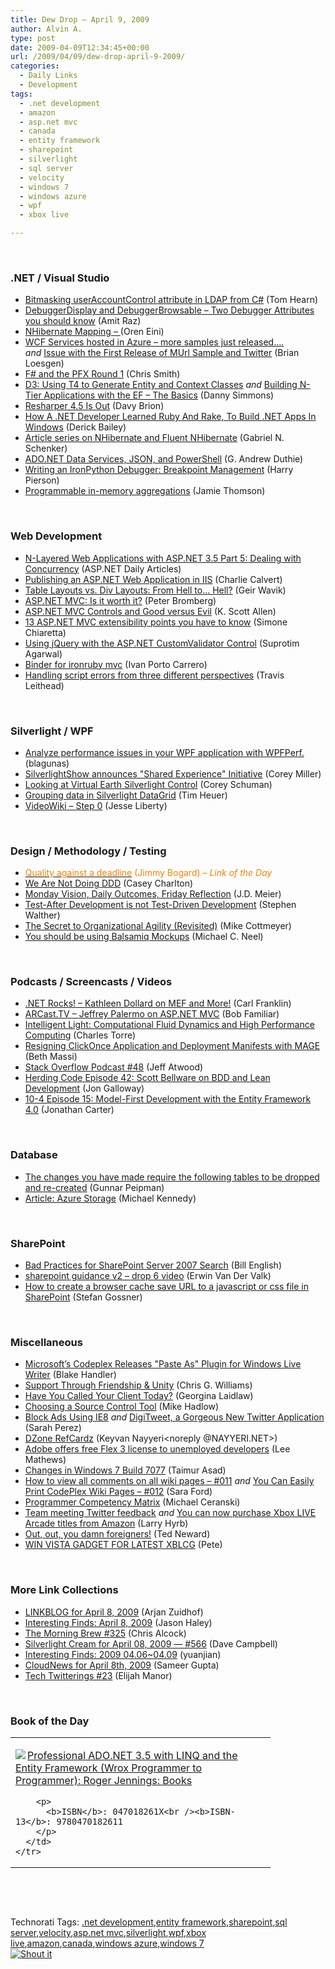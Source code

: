 ```yaml
---
title: Dew Drop – April 9, 2009
author: Alvin A.
type: post
date: 2009-04-09T12:34:45+00:00
url: /2009/04/09/dew-drop-april-9-2009/
categories:
  - Daily Links
  - Development
tags:
  - .net development
  - amazon
  - asp.net mvc
  - canada
  - entity framework
  - sharepoint
  - silverlight
  - sql server
  - velocity
  - windows 7
  - windows azure
  - wpf
  - xbox live

---
```

&#160;

### .NET / Visual Studio

  * [Bitmasking userAccountControl attribute in LDAP from C#][1] (Tom Hearn)
  * [DebuggerDisplay and DebuggerBrowsable – Two Debugger Attributes you should know][2] (Amit Raz)
  * [NHibernate Mapping &#8211; <many-to-one/>][3] (Oren Eini)
  * [WCF Services hosted in Azure – more samples just released….][4] _and_&#160;[Issue with the First Release of MUrl Sample and Twitter][5] (Brian Loesgen)
  * [F# and the PFX Round 1][6] (Chris Smith)
  * [D3: Using T4 to Generate Entity and Context Classes][7] _and_&#160;[Building N-Tier Applications with the EF &#8211; The Basics][8] (Danny Simmons)
  * [Resharper 4.5 Is Out][9] (Davy Brion)
  * [How A .NET Developer Learned Ruby And Rake, To Build .NET Apps In Windows][10] (Derick Bailey)
  * [Article series on NHibernate and Fluent NHibernate][11] (Gabriel N. Schenker)
  * [ADO.NET Data Services, JSON, and PowerShell][12] (G. Andrew Duthie)
  * [Writing an IronPython Debugger: Breakpoint Management][13] (Harry Pierson)
  * [Programmable in-memory aggregations][14] (Jamie Thomson)

&#160;

### Web Development

  * [N-Layered Web Applications with ASP.NET 3.5 Part 5: Dealing with Concurrency][15] (ASP.NET Daily Articles)
  * [Publishing an ASP.NET Web Application in IIS][16] (Charlie Calvert)
  * [Table Layouts vs. Div Layouts: From Hell to… Hell?][17] (Geir Wavik)
  * [ASP.NET MVC: Is it worth it?][18] (Peter Bromberg)
  * [ASP.NET MVC Controls and Good versus Evil][19] (K. Scott Allen)
  * [13 ASP.NET MVC extensibility points you have to know][20] (Simone Chiaretta)
  * [Using jQuery with the ASP.NET CustomValidator Control][21] (Suprotim Agarwal)
  * [Binder for ironruby mvc][22] (Ivan Porto Carrero)
  * [Handling script errors from three different perspectives][23] (Travis Leithead)

&#160;

### Silverlight / WPF

  * [Analyze performance issues in your WPF application with WPFPerf.][24] (blagunas)
  * [SilverlightShow announces "Shared Experience" Initiative][25] (Corey Miller)
  * [Looking at Virtual Earth Silverlight Control][26] (Corey Schuman)
  * [Grouping data in Silverlight DataGrid][27] (Tim Heuer)
  * [VideoWiki &#8211; Step 0][28] (Jesse Liberty)

&#160;

### Design / Methodology / Testing

  * [<font color="#ff8000">Quality against a deadline</font>][29] <font color="#ff8000">(Jimmy Bogard) <em>– Link of the Day</em></font>
  * [We Are Not Doing DDD][30] (Casey Charlton)
  * [Monday Vision, Daily Outcomes, Friday Reflection][31] (J.D. Meier)
  * [Test-After Development is not Test-Driven Development][32] (Stephen Walther)
  * [The Secret to Organizational Agility (Revisited)][33] (Mike Cottmeyer)
  * [You should be using Balsamiq Mockups][34] (Michael C. Neel)

&#160;

### Podcasts / Screencasts / Videos

  * [.NET Rocks! &#8211; Kathleen Dollard on MEF and More!][35] (Carl Franklin)
  * [ARCast.TV &#8211; Jeffrey Palermo on ASP.NET MVC][36] (Bob Familiar)
  * [Intelligent Light: Computational Fluid Dynamics and High Performance Computing][37] (Charles Torre)
  * [Resigning ClickOnce Application and Deployment Manifests with MAGE][38] (Beth Massi)
  * [Stack Overflow Podcast #48][39] (Jeff Atwood)
  * [Herding Code Episode 42: Scott Bellware on BDD and Lean Development][40] (Jon Galloway)
  * [10-4 Episode 15: Model-First Development with the Entity Framework 4.0][41] (Jonathan Carter)

&#160;

### Database

  * [The changes you have made require the following tables to be dropped and re-created][42] (Gunnar Peipman)
  * [Article: Azure Storage][43] (Michael Kennedy)

&#160;

### SharePoint

  * [Bad Practices for SharePoint Server 2007 Search][44] (Bill English)
  * [sharepoint guidance v2 – drop 6 video][45] (Erwin Van Der Valk)
  * [How to create a browser cache save URL to a javascript or css file in SharePoint][46] (Stefan Gossner)

&#160;

### Miscellaneous

  * [Microsoft&#8217;s Codeplex Releases "Paste As" Plugin for Windows Live Writer][47] (Blake Handler)
  * [Support Through Friendship & Unity][48] (Chris G. Williams)
  * [Have You Called Your Client Today?][49] (Georgina Laidlaw)
  * [Choosing a Source Control Tool][50] (Mike Hadlow)
  * [Block Ads Using IE8][51] _and_&#160;[DigiTweet, a Gorgeous New Twitter Application][52] (Sarah Perez)
  * [DZone RefCardz][53] (Keyvan Nayyeri<noreply @NAYYERI.NET>)
  * [Adobe offers free Flex 3 license to unemployed developers][54] (Lee Mathews)
  * [Changes in Windows 7 Build 7077][55] (Taimur Asad)
  * [How to view all comments on all wiki pages &#8211; #011][56] _and_&#160;[You Can Easily Print CodePlex Wiki Pages &#8211; #012][57] (Sara Ford)
  * [Programmer Competency Matrix][58] (Michael Ceranski)
  * [Team meeting Twitter feedback][59] _and_&#160;[You can now purchase Xbox LIVE Arcade titles from Amazon][60] (Larry Hyrb)
  * [Out, out, you damn foreigners!][61] (Ted Neward)
  * [WIN VISTA GADGET FOR LATEST XBLCG][62] (Pete)

&#160;

### More Link Collections

  * [LINKBLOG for April 8, 2009][63] (Arjan Zuidhof)
  * [Interesting Finds: April 8, 2009][64] (Jason Haley)
  * [The Morning Brew #325][65] (Chris Alcock)
  * [Silverlight Cream for April 08, 2009 &#8212; #566][66] (Dave Campbell)
  * [Interesting Finds: 2009 04.06~04.09][67] (yuanjian)
  * [CloudNews for April 8th, 2009][68] (Sameer Gupta)
  * [Tech Twitterings #23][69] (Elijah Manor)

&#160;

### Book of the Day

<div style="padding-bottom: 0px; margin: 0px; padding-left: 0px; padding-right: 0px; display: inline; float: none; padding-top: 0px" id="scid:7dc1bd33-94bd-46fd-a20b-0131235bcd47:49215051-864f-4ec2-bfc0-f8047cb87c68" class="wlWriterSmartContent">
  <table cellspacing="0" cellpadding="2" width="400" border="0" unselectable="on">
    <tr>
      <td valign="top" width="400">
        <p>
          <a title="Professional ADO.NET 3.5 with LINQ and the Entity Framework (Wrox Programmer to Programmer): Roger Jennings: Books" href="http://www.amazon.com/exec/obidos/ASIN/047018261X/alvinashcraft-20"><img data-recalc-dims="1" decoding="async" src="https://i0.wp.com/images.amazon.com/images/P/047018261X.01.MZZZZZZZ.jpg?w=660" border="0" align="left" style="float:left" />Professional ADO.NET 3.5 with LINQ and the Entity Framework (Wrox Programmer to Programmer): Roger Jennings: Books</a>
        </p>
        
        <p>
          <b>ISBN</b>: 047018261X<br /><b>ISBN-13</b>: 9780470182611
        </p>
      </td>
    </tr>
  </table>
</div>

&#160;

<div style="padding-bottom: 0px; margin: 0px; padding-left: 0px; padding-right: 0px; display: inline; float: none; padding-top: 0px" id="scid:C16BAC14-9A3D-4c50-9394-FBFEF7A93539:a8e21600-ec9a-4f33-8a5d-abdeac7a516b" class="wlWriterSmartContent">
  <!--dotnetkickit-->
</div>

&#160;

<div style="padding-bottom: 0px; margin: 0px; padding-left: 0px; padding-right: 0px; display: inline; float: none; padding-top: 0px" id="scid:0767317B-992E-4b12-91E0-4F059A8CECA8:b51a8428-72c2-41fb-983f-4d7348c48ef1" class="wlWriterSmartContent">
  Technorati Tags: <a href="http://technorati.com/tags/.net+development" rel="tag">.net development</a>,<a href="http://technorati.com/tags/entity+framework" rel="tag">entity framework</a>,<a href="http://technorati.com/tags/sharepoint" rel="tag">sharepoint</a>,<a href="http://technorati.com/tags/sql+server" rel="tag">sql server</a>,<a href="http://technorati.com/tags/velocity" rel="tag">velocity</a>,<a href="http://technorati.com/tags/asp.net+mvc" rel="tag">asp.net mvc</a>,<a href="http://technorati.com/tags/silverlight" rel="tag">silverlight</a>,<a href="http://technorati.com/tags/wpf" rel="tag">wpf</a>,<a href="http://technorati.com/tags/xbox+live" rel="tag">xbox live</a>,<a href="http://technorati.com/tags/amazon" rel="tag">amazon</a>,<a href="http://technorati.com/tags/canada" rel="tag">canada</a>,<a href="http://technorati.com/tags/windows+azure" rel="tag">windows azure</a>,<a href="http://technorati.com/tags/windows+7" rel="tag">windows 7</a>
</div>

<div class="wlWriterHeaderFooter" style="margin:0px; padding:0px 0px 0px 0px;">
  <div class="shoutIt">
    <a rev="vote-for" href="http://dotnetshoutout.com/Submit?url=http%3a%2f%2fwww.alvinashcraft.com%2f2009%2f04%2f09%2fdew-drop-april-9-2009%2f&title=Dew+Drop+-+April+9%2c+2009"><img decoding="async" alt="Shout it" src="http://dotnetshoutout.com/image.axd?url=https://morningdew-bpc6g3a0fgaxdxcu.eastus2-01.azurewebsites.net/2009/04/09/dew-drop-april-9-2009/" style="border:0px" /></a>
  </div>
</div>

 [1]: http://feedproxy.google.com/~r/Nerdyhearn/~3/I9eJ19V7Cwk/118
 [2]: http://feedproxy.google.com/~r/Dev102feed/~3/59zB-1vwy4k/
 [3]: http://feedproxy.google.com/~r/AyendeRahien/~3/TCc9dL2AUuk/nhibernate-mapping-ltmany-to-onegt.aspx
 [4]: http://geekswithblogs.net/bloesgen/archive/2009/04/08/wcf-services-hosted-in-azure--ndash-more-samples-just.aspx
 [5]: http://blog.brianloesgen.com/archive/2009/04/05/issue-with-the-first-release-of-murl-sample-and-twitter.aspx
 [6]: http://feedproxy.google.com/~r/ChrisSmithsCompletelyUniqueView/~3/TimH8LkG8IQ/f-and-the-pfx-round-1.aspx
 [7]: http://blogs.msdn.com/dsimmons/archive/2009/04/08/d3-using-t4-to-generate-entity-and-context-classes.aspx
 [8]: http://blogs.msdn.com/dsimmons/archive/2009/04/09/building-n-tier-applications-with-the-ef-the-basics.aspx
 [9]: http://feedproxy.google.com/~r/davybrion/~3/E1px0q_l8T0/
 [10]: http://feedproxy.google.com/~r/LosTechies/~3/ubzYU40JCno/how-a-net-developer-learned-ruby-and-rake-to-build-net-apps-in-windows.aspx
 [11]: http://feedproxy.google.com/~r/LosTechies/~3/vVT1k18_-vg/article-series-on-nhibernate-and-fluent-nhibernate.aspx
 [12]: http://blogs.msdn.com/gduthie/archive/2009/04/08/ado-net-data-services-json-and-powershell.aspx
 [13]: http://feedproxy.google.com/~r/Devhawk/~3/Dpinyuv11yU/Writing+An+IronPython+Debugger+Breakpoint+Management.aspx
 [14]: http://blogs.conchango.com/jamiethomson/archive/2009/04/08/programmable-in-memory-aggregations.aspx
 [15]: http://weblogs.asp.net/aspnet-whatsnew/archive/2009/04/08/n-layered-web-applications-with-asp-net-3-5-part-5-dealing-with-concurrency.aspx
 [16]: http://blogs.msdn.com/charlie/archive/2009/04/08/publishing-an-asp-net-web-application-in-iis.aspx
 [17]: http://www.smashingmagazine.com/2009/04/08/from-table-hell-to-div-hell/
 [18]: http://feedproxy.google.com/~r/blogspot/lGrQ/~3/rJlbAD2e9nc/aspnet-mvc-is-it-worth-it.html
 [19]: http://odetocode.com/Blogs/scott/archive/2009/04/09/12756.aspx
 [20]: http://feeds.dzone.com/~r/zones/dotnet/~3/33KocKSsU0g/13-aspnet-mvc-extensibility
 [21]: http://feedproxy.google.com/~r/netCurryRecentArticles/~3/iQ0nzXSdc3k/ShowArticle.aspx
 [22]: http://feedproxy.google.com/~r/casualjim/~3/qWKtIrN99vI/
 [23]: http://blogs.msdn.com/ie/archive/2009/04/08/handling-script-errors-from-three-different-perspectives.aspx
 [24]: http://elegantcode.com/2009/04/08/analyze-performance-issues-in-your-wpf-application-with-wpfperf/
 [25]: http://coreysportfolio.com/post.aspx?id=d8691485-0949-4c4a-9b30-a79a400f8039
 [26]: http://www.85turns.com/2009/04/09/looking-at-virtual-earth-silverlight-control/
 [27]: http://feeds.timheuer.com/~r/timheuer/~3/HrrMjQlCykY/grouping-in-silverlight-datagrid.aspx
 [28]: http://feedproxy.google.com/~r/JesseLiberty-SilverlightGeek/~3/h6CfMoGMsWM/videowiki-step-0.aspx
 [29]: http://feedproxy.google.com/~r/LosTechies/~3/4vYKErXRlQ0/quality-against-a-deadline.aspx
 [30]: http://devlicio.us/blogs/casey/archive/2009/04/08/we-are-not-doing-ddd.aspx
 [31]: http://blogs.msdn.com/jmeier/archive/2009/04/08/monday-vision-daily-outcomes-friday-reflection.aspx
 [32]: http://feedproxy.google.com/~r/StephenWalther/~3/Fmr2Ntnpmcg/test-after-development-is-not-test-driven-development.aspx
 [33]: http://feedproxy.google.com/~r/LeadingAgile/~3/LLFTnPshIiY/secret-to-organizational-agility.html
 [34]: http://devlicio.us/blogs/vinull/archive/2009/04/08/you-should-be-using-balsamiq-mockups.aspx
 [35]: http://www.dotnetrocks.com/default.aspx?ShowNum=436
 [36]: http://feedproxy.google.com/~r/msdn/bobfamiliar/~3/TB8pec4Gpv0/arcast-tv-jeffrey-palermo-on-asp-net-mvc.aspx
 [37]: http://channel9.msdn.com/shows/Inside+Out/Intelligent-Light-Computational-Fluid-Dynamics-and-High-Performance-Computing/
 [38]: http://channel9.msdn.com/posts/funkyonex/Resigning-ClickOnce-Application-and-Deployment-Manifests-with-MAGE/
 [39]: http://blog.stackoverflow.com/2009/04/podcast-48/
 [40]: http://feedproxy.google.com/~r/HerdingCode/~3/hGre87jHsWc/
 [41]: http://channel9.msdn.com/shows/10-4/10-4-Episode-15-Model-First-Development-with-the-Entity-Framework-40/
 [42]: http://feedproxy.google.com/~r/gunnarpeipman/~3/3d3YZ6kjUrM/the-changes-you-have-made-require-the-following-tables-to-be-dropped-and-re-created.aspx
 [43]: http://www.michaelckennedy.net/blog/2009/04/08/ArticleAzureStorage.aspx
 [44]: http://sharepoint.mindsharpblogs.com/Bill/archive/2009/04/08/Bad-Practices-for-SharePoint-Server-2007-Search.aspx
 [45]: http://blogs.msdn.com/erwinvandervalk/archive/2009/04/08/sharepoint-guidance-v2-drop-6-video.aspx
 [46]: http://feedproxy.google.com/~r/sharepointmsblogs/~3/5VbOBb6tXiQ/how-to-create-a-browser-cache-save-url-to-a-javascript-or-css-file-in-sharepoint.aspx
 [47]: http://bhandler.spaces.live.com/Blog/cns!70F64BC910C9F7F3!5425.entry
 [48]: http://feedproxy.google.com/~r/ChrisGWilliams/~3/mso-ccmTMz0/130844.aspx
 [49]: http://feedproxy.google.com/~r/Webworkerdaily/~3/Y_ifLBePcBs/
 [50]: http://feedproxy.google.com/~r/CodeRant/~3/pYi70O6Lzpo/choosing-source-control-tool.html
 [51]: http://on10.net/blogs/sarahintampa/Block-Ads-Using-IE8/
 [52]: http://on10.net/blogs/sarahintampa/DigiTweet-a-Gorgeous-New-Twitter-Application/
 [53]: http://nayyeri.net/blog/dzone-refcardz/
 [54]: http://www.pheedcontent.com/click.phdo?i=61dc1027f43651c4cdb99d6ee22928ab
 [55]: http://feedproxy.google.com/~r/RedmondPie/~3/6qZ6tCLkDV4/
 [56]: http://blogs.msdn.com/saraford/archive/2009/04/08/how-to-view-all-comments-on-all-wiki-pages-011.aspx
 [57]: http://blogs.msdn.com/saraford/archive/2009/04/09/you-can-easily-print-codeplex-wiki-pages-012.aspx
 [58]: http://www.codecapers.com/2009/04/programmer-competency-matrix.html
 [59]: http://feedproxy.google.com/~r/MajorNelson/~3/dT0QV9qa-j4/team-meeting-twitter-feedback.aspx
 [60]: http://feedproxy.google.com/~r/MajorNelson/~3/-zLXNS3TDVE/you-can-now-purchase-xbox-live-arcade-titles-from-amazon.aspx
 [61]: http://blogs.tedneward.com/2009/04/08/Out+Out+You+Damn+Foreigners.aspx
 [62]: http://amapplease.blogspot.com/2009/04/win-vista-gadget-for-latest-xblcg.html
 [63]: http://feedproxy.google.com/~r/ArjansWorld/~3/VDe6DmRDmQs/
 [64]: http://jasonhaley.com/blog/post.aspx?id=82deab40-cc69-48ed-8acf-034040ff2662
 [65]: http://feedproxy.google.com/~r/ReflectivePerspective/~3/RVccoueeSUQ/
 [66]: http://geekswithblogs.net/WynApseTechnicalMusings/archive/2009/04/08/130859.aspx
 [67]: http://weblogs.asp.net/yuanjian/archive/2009/04/08/interesting-finds-2009-04-06-04-09.aspx
 [68]: http://feedproxy.google.com/~r/CloudAve/~3/oOZL0gQAe-0/cloudnews-for-april-8th-2009
 [69]: http://webdevdotnet.blogspot.com/2009/04/tech-twitterings-23.html